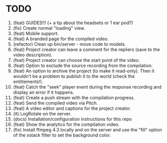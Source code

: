 # TODO

1. (feat) GUIDES!!! (+ a tip about the headsets or 1 ear pod?)
1. (fix) Create normal "loading" view.
1. (feat) Mobile support.
1. (feat) A branded page for the compiled video.
1. (refactor) Clean up bin/server - move code to models.
1. (feat) Project creator can leave a comment for the repliers
   (save to the video description).
1. (feat) Project creator can choose the start point of the video.
1. (feat) Option to exclude the source recording from the compilation.
1. (feat) An option to archive the project (to make it read-only).
   Then it wouldn't be a problem to publish it to the world (check the entitlements!).
1. (feat) Catch the "seek" player event during the response recording
   and display an error if it happens.
1. (feat) Create a push stream with the compilation progress.
1. (feat) Send the compiled video via Pitch.
1. (feat) A video editor and captions for the project creator.
1. (it) LogRotate on the server.
1. (docs) Installation/configuration instructions for this repo
1. (feat) Show the analytics for the compilation video.
1. (fix) Install ffmpeg 4.3 locally and on the server
   and use the "fill" option of the xstack filter to set the background color.
